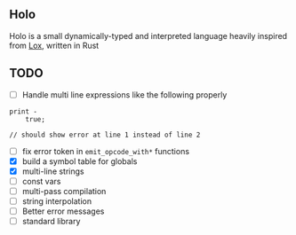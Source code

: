 ## Holo

Holo is a small dynamically-typed and interpreted language heavily inspired from [Lox](https://craftinginterpreters.com), written in Rust

## TODO

- [ ] Handle multi line expressions like the following properly

```
print -
    true;

// should show error at line 1 instead of line 2
```
- [ ] fix error token in `emit_opcode_with*` functions
- [x] build a symbol table for globals
- [x] multi-line strings
- [ ] const vars
- [ ] multi-pass compilation
- [ ] string interpolation
- [ ] Better error messages
- [ ] standard library
